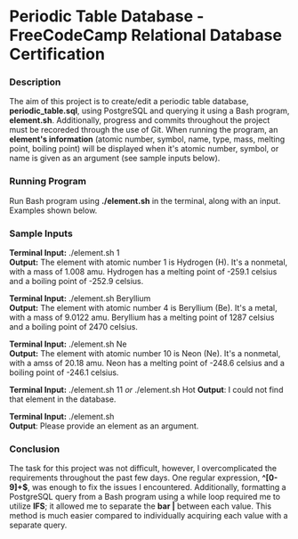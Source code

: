 # Periodic Table Database - FreeCodeCamp Relational Database Certification

### Description
The aim of this project is to create/edit a periodic table database, **periodic_table.sql**, using PostgreSQL and querying it using a Bash program, **element.sh**. Additionally, progress and commits throughout the project must be recoreded through the use of Git. When running the program, an **element's information** (atomic number, symbol, name, type, mass, melting point, boiling point) will be displayed when it's atomic number, symbol, or name is given as an argument (see sample inputs below).

### Running Program
Run Bash program using **./element.sh** in the terminal, along with an input. Examples shown below.

### Sample Inputs
**Terminal Input:** ./element.sh 1  
**Output:** The element with atomic number 1 is Hydrogen (H). It's a nonmetal, with a mass of 1.008 amu. Hydrogen has a melting point of -259.1 celsius and a boiling point of -252.9 celsius.

**Terminal Input:** ./element.sh Beryllium  
**Output:** The element with atomic number 4 is Beryllium (Be). It's a metal, with a mass of 9.0122 amu. Beryllium has a melting point of 1287 celsius and a boiling point of 2470 celsius.

**Terminal Input:** ./element.sh Ne  
**Output:** The element with atomic number 10 is Neon (Ne). It's a nonmetal, with a amss of 20.18 amu. Neon has a melting point of -248.6 celsius and a boiling point of -246.1 celsius.

**Terminal Input:** ./element.sh 11 *or* ./element.sh Hot
**Output**: I could not find that element in the database.

**Terminal Input:** ./element.sh  
**Output**: Please provide an element as an argument.

### Conclusion
The task for this project was not difficult, however, I overcomplicated the requirements throughout the past few days. One regular expression, **^[0-9]+$**, was enough to fix the issues I encountered. Additionally, formatting a PostgreSQL query from a Bash program using a while loop required me to utilize **IFS**; it allowed me to separate the **bar |** between each value. This method is much easier compared to individually acquiring each value with a separate query.